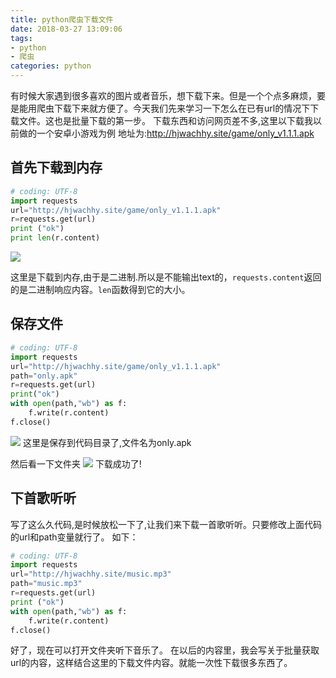 ```yaml
---
title: python爬虫下载文件
date: 2018-03-27 13:09:06
tags: 
- python
- 爬虫
categories: python
---
```


有时候大家遇到很多喜欢的图片或者音乐，想下载下来。但是一个个点多麻烦，要是能用爬虫下载下来就方便了。今天我们先来学习一下怎么在已有url的情况下下载文件。这也是批量下载的第一步。
下载东西和访问网页差不多,这里以下载我以前做的一个安卓小游戏为例
地址为:http://hjwachhy.site/game/only_v1.1.1.apk

## 首先下载到内存
```python
# coding: UTF-8
import requests
url="http://hjwachhy.site/game/only_v1.1.1.apk"
r=requests.get(url)
print ("ok")
print len(r.content)
```

![](http://img.blog.csdn.net/20180112220816743?watermark/2/text/aHR0cDovL2Jsb2cuY3Nkbi5uZXQvaGp3MTU0MjI1NDM1Ng==/font/5a6L5L2T/fontsize/400/fill/I0JBQkFCMA==/dissolve/70/gravity/SouthEast)

这里是下载到内存,由于是二进制.所以是不能输出text的，`requests.content`返回的是二进制响应内容。`len`函数得到它的大小。

## 保存文件

```python
# coding: UTF-8
import requests
url="http://hjwachhy.site/game/only_v1.1.1.apk"
path="only.apk"
r=requests.get(url)
print("ok")
with open(path,"wb") as f:
	f.write(r.content)
f.close()
```

![](http://img.blog.csdn.net/20180112221350536?watermark/2/text/aHR0cDovL2Jsb2cuY3Nkbi5uZXQvaGp3MTU0MjI1NDM1Ng==/font/5a6L5L2T/fontsize/400/fill/I0JBQkFCMA==/dissolve/70/gravity/SouthEast)
这里是保存到代码目录了,文件名为only.apk

然后看一下文件夹
![](http://img.blog.csdn.net/20180112221455992?watermark/2/text/aHR0cDovL2Jsb2cuY3Nkbi5uZXQvaGp3MTU0MjI1NDM1Ng==/font/5a6L5L2T/fontsize/400/fill/I0JBQkFCMA==/dissolve/70/gravity/SouthEast)
下载成功了!

## 下首歌听听
写了这么久代码,是时候放松一下了,让我们来下载一首歌听听。只要修改上面代码的url和path变量就行了。
如下：

```python
# coding: UTF-8
import requests
url="http://hjwachhy.site/music.mp3"
path="music.mp3"
r=requests.get(url)
print ("ok")
with open(path,"wb") as f:
	f.write(r.content)
f.close()
```

好了，现在可以打开文件夹听下音乐了。
在以后的内容里，我会写关于批量获取url的内容，这样结合这里的下载文件内容。就能一次性下载很多东西了。
